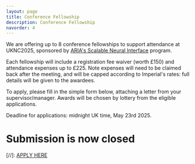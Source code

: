 ```yaml
---
layout: page
title: Conference Fellowship
description: Conference Fellowship
navorder: 4
---
```


We are offering up to 8 conference fellowships to support attendance at UKNC2025, sponsored by [ARIA's Scalable Neural Interface](https://www.aria.org.uk/opportunity-spaces/scalable-neural-interfaces) program. 

Each fellowship will include a registration fee waiver (worth £150) and attendance expenses up to £225. Note expenses will need to be claimed back after the meeting, and will be capped according to Imperial's rates: full details will be given to the awardees.

To apply, please fill in the simple form below, attaching a letter from your supervisor/manager. Awards will be chosen by lottery from the eligible applications.  

Deadline for applications: midnight UK time, May 23rd 2025.

# Submission is now closed

[//]: [APPLY HERE](https://forms.gle/88Um7EMgtaP6aUit5)
